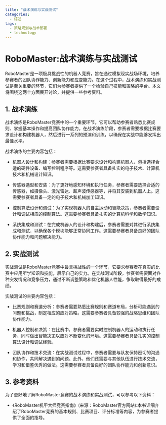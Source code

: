 ```yaml
---  
title: "战术演练与实战测试"  
categories:  
  - 综述  
tags: 
  - 策略规划与战术部署 
  - technology  
---  
```


# RoboMaster:战术演练与实战测试

RoboMaster是一项极具挑战性的机器人竞赛，旨在通过模拟现实战场环境，培养参赛者的团队协作能力、创新能力和应变能力。在这个过程中，战术演练和实战测试是至关重要的环节，它们为参赛者提供了一个检验自己技能和策略的平台。本文将围绕这两个方面展开讨论，并提供一些参考资料。

## 1. 战术演练

战术演练是RoboMaster竞赛中的一个重要环节，它可以帮助参赛者熟悉比赛规则、掌握基本操作和提高团队协作能力。在战术演练阶段，参赛者需要根据比赛要求设计和构建机器人，然后进行一系列的预演和训练，以确保在实战中能够发挥出最佳水平。

战术演练的主要内容包括：

- 机器人设计和构建：参赛者需要根据比赛要求设计和构建机器人，包括选择合适的硬件设备、编写控制程序等。这需要参赛者具备扎实的电子技术、计算机技术和机械设计知识。

- 传感器选型和安装：为了更好地感知环境和执行任务，参赛者需要选择合适的传感器，如摄像头、激光雷达、超声波传感器等，并将其安装到机器人上。这需要参赛者具备一定的电子技术和机械加工知识。

- 控制算法设计和调试：为了实现机器人的自主运动和智能决策，参赛者需要设计和调试相应的控制算法。这需要参赛者具备扎实的计算机科学和数学知识。

- 系统集成和测试：在完成机器人的设计和构建后，参赛者需要对其进行系统集成和测试，以确保各个模块能够正常协同工作。这需要参赛者具备良好的团队协作能力和问题解决能力。

## 2. 实战测试

实战测试是RoboMaster竞赛中最具挑战性的一个环节，它要求参赛者在真实的比赛中应用所学知识和技能，展示自己的实力。在实战测试阶段，参赛者需要面对各种突发情况和竞争压力，通过不断调整策略和优化机器人性能，争取取得最好的成绩。

实战测试的主要内容包括：

- 比赛规则和赛道分析：参赛者需要熟悉比赛规则和赛道布局，分析可能遇到的问题和挑战，制定相应的应对策略。这需要参赛者具备较强的战略思维和团队协作能力。

- 机器人控制和决策：在比赛中，参赛者需要实时控制机器人的运动和执行任务，同时做出智能决策以应对不断变化的环境。这需要参赛者具备扎实的控制算法设计和调试经验。

- 团队协作和技术交流：在实战测试过程中，参赛者需要与队友保持密切的沟通和协作，共同解决遇到的问题。此外，他们还需要与其他队伍进行技术交流，学习和借鉴优秀的做法。这需要参赛者具备良好的团队协作能力和创新意识。

## 3. 参考资料

为了更好地了解RoboMaster竞赛的战术演练和实战测试，可以参考以下资料：

- 《RoboMaster机甲大师竞赛指南》(来源：RoboMaster官方网站):本书详细介绍了RoboMaster竞赛的基本规则、比赛项目、评分标准等内容，为参赛者提供了全面的指导。 
